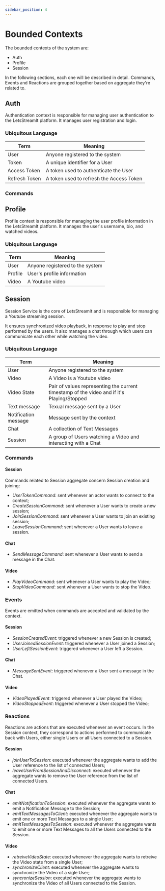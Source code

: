 ```yaml
---
sidebar_position: 4
---
```


# Bounded Contexts

The bounded contexts of the system are:

- Auth
- Profile
- Session

In the following sections, each one will be described in detail.
Commands, Events and Reactions are grouped together based on aggregate they're related to.

## Auth

Authentication context is responsible for managing user authentication to the LetsStreamIt platform. It manages user registration and login.

### Ubiquitous Language

| Term          | Meaning                                  |
| ------------- | ---------------------------------------- |
| User          | Anyone registered to the system          |
| Token         | A unique identifier for a User           |
| Access Token  | A token used to authenticate the User    |
| Refresh Token | A token used to refresh the Access Token |

### Commands

## Profile

Profile context is responsible for managing the user profile information in the LetsStreamIt platform. It manages the user's username, bio, and watched videos.

### Ubiquitous Language

| Term    | Meaning                         |
| ------- | ------------------------------- |
| User    | Anyone registered to the system |
| Profile | User's profile information      |
| Video   | A Youtube video                 |

## Session

Session Service is the core of LetsStreamIt and is responsible for managing a Youtube streaming session.

It ensures synchronized video playback, in response to play and stop performed by the users. It also manages a chat through which users can communicate each other while watching the video.

### Ubiquitous Language

| Term                  | Meaning                                                                                   |
|-----------------------|-------------------------------------------------------------------------------------------|
| User                  | Anyone registered to the system                                                           |
| Video                 | A Video is a Youtube video                                                                |
| Video State           | Pair of values representing the current timestamp of the video and if it's Playing/Stopped   |
| Text message          | Texual message sent by a User                                                             |
| Notification message  | Message sent by the context                                                               |
| Chat                  | A collection of Text Messages                                                             |
| Session               | A group of Users watching a Video and interacting with a Chat                             |

### Commands

#### Session

Commands related to Session aggregate concern Session creation and joining:
- *UserTokenCommand*: sent whenever an actor wants to connect to the context;
- *CreateSessionCommand*: sent whenever a User wants to create a new session;
- *JoinSessionCommand*: sent whenever a User wants to join an existing session;
- *LeaveSessionCommand*: sent whenever a User wants to leave a session.

#### Chat

- *SendMessageCommand*: sent whenever a User wants to send a message in the Chat.

#### Video

- *PlayVideoCommand*: sent whenever a User wants to play the Video;
- *StopVideoCommand*: sent whenever a User wants to stop the Video.

### Events

Events are emitted when commands are accepted and validated by the context.

#### Session

- *SessionCreatedEvent*: triggered whenever a new Session is created;
- *UserJoinedSessionEvent*: triggered whenever a User joined a Session;
- *UserLeftSessionEvent*: triggered whenever a User left a Session.

#### Chat

- *MessageSentEvent*: triggered whenever a User sent a message in the Chat.

#### Video

- *VideoPlayedEvent*: triggered whenever a User played the Video;
- *VideoStoppedEvent*: triggered whenever a User stopped the Video;


### Reactions

Reactions are actions that are executed whenever an event occurs.
In the Session context, they correspond to actions performed to communicate back with Users, either single Users or  all Users connected to a Session.

#### Session

- *joinUserToSession*: executed whenever the aggregate wants to add the User reference to the list of connected Users;
- *leaveUserFromSessionAndDisconnect*: executed whenever the aggregate wants to remove the User reference from the list of connected Users.

#### Chat

- *emitNotificationToSession*: executed whenever the aggregate wants to emit a Notification Message to the Session;
- *emitTextMessagesToClient*: executed whenever the aggregate wants to emit one or more Text Messages to a single User;
- *emitTextMessagesToSession*: executed whenever the aggregate wants to emit one or more Text Messages to all the Users connected to the Session.

#### Video

- *retreiveVideoState*: executed whenever the aggregate wants to retreive the Video state from a single User;
- *synchronizeClient*: executed whenever the aggregate wants to synchronize the Video of a sigle User;
- *syncronizeSession*: executed whenever the aggregate wants to synchronize the Video of all Users connected to the Session.
